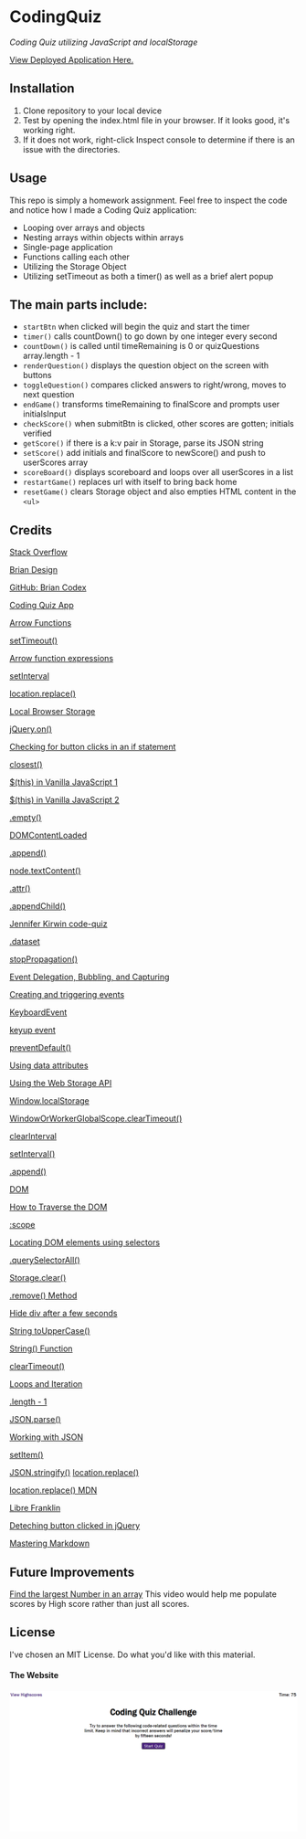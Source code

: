 # CodingQuiz
*Coding Quiz utilizing JavaScript and localStorage*

[View Deployed Application Here.](https://pythonidaer.github.io/CodingQuiz/)

## Installation
1. Clone repository to your local device
2. Test by opening the index.html file in your browser. If it looks good, it's working right.
3. If it does not work, right-click Inspect console to determine if there is an issue with the directories.

## Usage
This repo is simply a homework assignment. Feel free to inspect the code and notice how I made a Coding Quiz application:
- Looping over arrays and objects
- Nesting arrays within objects within arrays
- Single-page application
- Functions calling each other
- Utilizing the Storage Object
- Utilizing setTimeout as both a timer() as well as a brief alert popup

## The main parts include:
- `startBtn` when clicked will begin the quiz and start the timer
- `timer()` calls countDown() to go down by one integer every second
- `countDown()` is called until timeRemaining is 0 or quizQuestions array.length - 1
- `renderQuestion()` displays the question object on the screen with buttons
- `toggleQuestion()` compares clicked answers to right/wrong, moves to next question
- `endGame()` transforms timeRemaining to finalScore and prompts user initialsInput
- `checkScore()` when submitBtn is clicked, other scores are gotten; initials verified
- `getScore()` if there is a k:v pair in Storage, parse its JSON string
- `setScore()` add initials and finalScore to newScore() and push to userScores array
- `scoreBoard()` displays scoreboard and loops over all userScores in a list  
- `restartGame()` replaces url with itself to bring back home
- `resetGame()` clears Storage object and also empties HTML content in the `<ul>`
  
## Credits
[Stack Overflow](https://stackoverflow.com/questions/16562577/how-can-i-make-a-button-redirect-my-page-to-another-page) 

[Brian Design](https://www.youtube.com/watch?v=f4fB9Xg2JEY) 

[GitHub: Brian Codex](https://github.com/briancodex/quiz-app-js)

[Coding Quiz App](https://github.com/jenniferkirwin/code-quiz)

[Arrow Functions](https://medium.com/@ExplosionPills/arrow-functions-as-simple-as-i-can-make-them-79d975a7883a)

[setTimeout()](https://www.bitdegree.org/learn/javascript-settimeout)

[Arrow function expressions](https://developer.mozilla.org/en-US/docs/Web/JavaScript/Reference/Functions/Arrow_functions)

[setInterval](https://www.w3schools.com/jsref/met_win_setinterval.asp)

[location.replace()](https://www.w3schools.com/jsref/met_loc_replace.asp)

[Local Browser Storage](https://ui.vision/howto/view-local-storage)

[jQuery.on()](https://api.jquery.com/on/)

[Checking for button clicks in an if statement](https://www.codegrepper.com/code-examples/html/how+to+check+if+a+button+is+clicked+javascript)

[closest()](https://developer.mozilla.org/en-US/docs/Web/API/Element/closest)

[$(this) in Vanilla JavaScript 1](https://stackoverflow.com/questions/42799725/what-is-the-vanilla-javascript-equivalent-to-this-parent-submit)

[$(this) in Vanilla JavaScript 2](https://stackoverflow.com/questions/12481439/jquery-this-keyword)

[.empty()](https://api.jquery.com/empty/)

[DOMContentLoaded](https://stackoverflow.com/questions/807878/how-to-make-javascript-execute-after-page-load)

[.append()](https://developer.mozilla.org/en-US/docs/Web/API/ParentNode/append)

[node.textContent()](https://www.w3schools.com/jsref/prop_node_textcontent.asp)

[.attr()](https://api.jquery.com/attr/)

[.appendChild()](https://developer.mozilla.org/en-US/docs/Web/API/Node/appendChild)

[Jennifer Kirwin code-quiz](https://github.com/jenniferkirwin/code-quiz)

[.dataset](https://developer.mozilla.org/en-US/docs/Web/API/HTMLOrForeignElement/dataset)

[stopPropagation()](https://developer.mozilla.org/en-US/docs/Web/API/Event/stopPropagation)

[Event Delegation, Bubbling, and Capturing](https://gomakethings.com/whats-the-difference-between-javascript-event-delegation-bubbling-and-capturing/)

[Creating and triggering events](https://developer.mozilla.org/en-US/docs/Web/Guide/Events/Creating_and_triggering_events)

[KeyboardEvent](https://developer.mozilla.org/en-US/docs/Web/API/KeyboardEvent)

[keyup event](https://developer.mozilla.org/en-US/docs/Web/API/Document/keyup_event)

[preventDefault()](https://developer.mozilla.org/en-US/docs/Web/API/Event/preventDefault)

[Using data attributes](https://developer.mozilla.org/en-US/docs/Learn/HTML/Howto/Use_data_attributes)

[Using the Web Storage API](https://developer.mozilla.org/en-US/docs/Web/API/Web_Storage_API/Using_the_Web_Storage_API)

[Window.localStorage](https://developer.mozilla.org/en-US/docs/Web/API/Window/localStorage)

[WindowOrWorkerGlobalScope.clearTimeout()](https://developer.mozilla.org/en-US/docs/Web/API/WindowOrWorkerGlobalScope/clearTimeout)

[clearInterval](https://developer.mozilla.org/en-US/docs/Web/API/WindowOrWorkerGlobalScope/clearInterval)

[setInterval()](https://developer.mozilla.org/en-US/docs/Web/API/WindowOrWorkerGlobalScope/setInterval)

[.append()](https://developer.mozilla.org/en-US/docs/Web/API/ParentNode/append)

[DOM](https://developer.mozilla.org/en-US/docs/Web/API/Document_Object_Model)

[How to Traverse the DOM](https://www.digitalocean.com/community/tutorials/how-to-traverse-the-dom)

[:scope](https://developer.mozilla.org/en-US/docs/Web/CSS/:scope)

[Locating DOM elements using selectors](https://developer.mozilla.org/en-US/docs/Web/API/Document_object_model/Locating_DOM_elements_using_selectors)

[.querySelectorAll()](https://developer.mozilla.org/en-US/docs/Web/API/Element/querySelectorAll)

[Storage.clear()](https://developer.mozilla.org/en-US/docs/Web/API/Storage/clear)

[.remove() Method](https://www.w3schools.com/jsref/met_element_remove.asp)

[Hide div after a few seconds](https://stackoverflow.com/questions/820951/hide-div-after-a-few-seconds)

[String toUpperCase()](https://www.w3schools.com/jsref/jsref_touppercase.asp#:~:text=The%20toUpperCase()%20method%20converts,a%20string%20to%20lowercase%20letters.)

[String() Function](https://www.w3schools.com/jsref/jsref_string.asp#:~:text=The%20String()%20function%20converts,()%20of%20the%20individual%20objects.)

[clearTimeout()](https://www.educba.com/javascript-cleartimeout/)

[Loops and Iteration](https://developer.mozilla.org/en-US/docs/Web/JavaScript/Guide/Loops_and_iteration)

[.length - 1](https://stackoverflow.com/questions/19485971/when-to-use-type-length-1-and-type-length-in-java/19486050)

[JSON.parse()](https://developer.mozilla.org/en-US/docs/Web/JavaScript/Reference/Global_Objects/JSON/parse)

[Working with JSON](https://developer.mozilla.org/en-US/docs/Learn/JavaScript/Objects/JSON)

[setItem()](https://developer.mozilla.org/en-US/docs/Web/API/Storage/setItem#:~:text=The%20setItem()%20method%20of,value%20if%20it%20already%20exists.)

[JSON.stringify()](https://developer.mozilla.org/en-US/docs/Web/JavaScript/Reference/Global_Objects/JSON/stringify#:~:text=The%20JSON.,a%20replacer%20array%20is%20specified.)
[location.replace()](https://stackoverflow.com/questions/8293983/how-to-use-window-location-replace-javascript)

[location.replace() MDN](https://developer.mozilla.org/en-US/docs/Web/API/Location/replace)

[Libre Franklin](https://fonts.google.com/specimen/Libre+Franklin?query=franklin&sidebar.open=true&selection.family=Libre+Franklin)

[Deteching button clicked in jQuery](https://stackoverflow.com/questions/7919328/how-to-detect-which-button-is-clicked-using-jquery)

[Mastering Markdown](https://guides.github.com/features/mastering-markdown/)

## Future Improvements
[Find the largest Number in an array](https://www.youtube.com/watch?v=fOFSmCjvcFY)
This video would help me populate scores by High score rather than just all scores.
  
## License
I've chosen an MIT License. Do what you'd like with this material.

#### The Website
![Coding Quiz](assets/images/homepage.png)